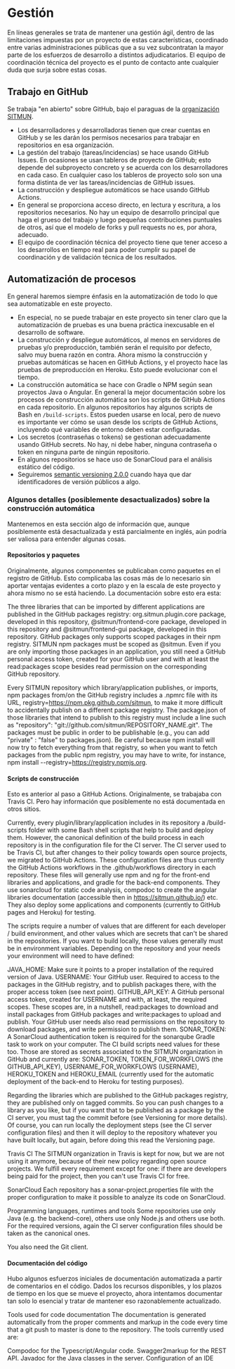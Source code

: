 # Gestión

En líneas generales se trata de mantener una gestión ágil, dentro de las limitaciones impuestas por un proyecto de estas características, coordinado entre varias administraciones públicas que a su vez subcontratan la mayor parte de los esfuerzos de desarrollo a distintos adjudicatarios. El equipo de coordinación técnica del proyecto es el punto de contacto ante cualquier duda que surja sobre estas cosas.

## Trabajo en GitHub

Se trabaja "en abierto" sobre GitHub, bajo el paraguas de la [organización SITMUN](https://github.com/sitmun).

- Los desarrolladores y desarrolladoras tienen que crear cuentas en GitHub y se les darán los permisos necesarios para trabajar en repositorios en esa organización.
- La gestión del trabajo (tareas/incidencias) se hace usando GitHub Issues. En ocasiones se usan tableros de proyecto de GitHub; esto depende del subproyecto concreto y se acuerda con los desarrolladores en cada caso. En cualquier caso los tableros de proyecto solo son una forma distinta de ver las tareas/incidencias de GitHub issues.
- La construcción y despliegue automáticos se hace usando GitHub Actions.
- En general se proporciona acceso directo, en lectura y escritura, a los repositorios necesarios. No hay un equipo de desarrollo principal que haga el grueso del trabajo y luego pequeñas contribuciones puntuales de otros, así que el modelo de forks y pull requests no es, por ahora, adecuado.
- El equipo de coordinación técnica del proyecto tiene que tener acceso a los desarrollos en tiempo real para poder cumplir su papel de coordinación y de validación técnica de los resultados.

## Automatización de procesos

En general haremos siempre énfasis en la automatización de todo lo que sea automatizable en este proyecto.

- En especial, no se puede trabajar en este proyecto sin tener claro que la automatización de pruebas es una buena práctica inexcusable en el desarrollo de software. 
- La construcción y despliegue automáticos, al menos en servidores de pruebas y/o preproducción, también serán el requisito por defecto, salvo muy buena razón en contra. Ahora mismo la construcción y pruebas automáticas se hacen en GitHub Actions, y el proyecto hace las pruebas de preproducción en Heroku. Esto puede evolucionar con el tiempo.
- La construcción automática se hace con Gradle o NPM según sean proyectos Java o Angular. En general la mejor documentación sobre los procesos de construcción automática son los scripts de GitHub Actions en cada repositorio. En algunos repositorios hay algunos scripts de Bash en `/build-scripts`. Estos pueden usarse en local, pero de nuevo es importante ver cómo se usan desde los scripts de GitHub Actions, incluyendo qué variables de entorno deben estar configuradas.
- Los secretos (contraseñas o tokens) se gestionan adecuadamente usando GitHub secrets. No hay, ni debe haber, ninguna contraseña o token en ninguna parte de ningún repositorio.
- En algunos repositorios se hace uso de SonarCloud para el análisis estático del código.
- Seguiremos [semantic versioning 2.0.0](https://semver.org) cuando haya que dar identificadores de versión públicos a algo.

### Algunos detalles (posiblemente desactualizados) sobre la construcción automática

Mantenemos en esta sección algo de información que, aunque posiblemente está desactualizada y está parcialmente en inglés, aún podría ser valiosa para entender algunas cosas.

#### Repositorios y paquetes

Originalmente, algunos componentes se publicaban como paquetes en el registro de GitHub. Esto complicaba las cosas más de lo necesario sin aportar ventajas evidentes a corto plazo y en la escala de este proyecto y ahora mismo no se está haciendo. La documentación sobre esto era esta:

The three libraries that can be imported by different applications are published in the GitHub packages registry: org.sitmun.plugin.core package, developed in this repository, @sitmun/frontend-core package, developed in this repository and @sitmun/frontend-gui package, developed in this repository. GitHub packages only supports scoped packages in their npm registry. SITMUN npm packages must be scoped as @sitmun. Even if you are only importing those packages in an application, you still need a GitHub personal access token, created for your GitHub user and with at least the read:packages scope besides read permission on the corresponding GitHub repository.

Every SITMUN repository which library/application publishes, or imports, npm packages from/on the GitHub registry includes a .npmrc file with its URL, registry=https://npm.pkg.github.com/sitmun, to make it more difficult to accidentally publish on a different package registry. The package.json of those libraries that intend to publish to this registry must include a line such as "repository": "git://github.com/sitmun/REPOSITORY_NAME.git". The packages must be public in order to be publishable (e.g., you can add "private" : "false" to packages.json). Be careful because npm install will now try to fetch everything from that registry, so when you want to fetch packages from the public npm registry, you may have to write, for instance, npm install --registry=https://registry.npmjs.org.

#### Scripts de construcción

Esto es anterior al paso a GitHub Actions. Originalmente, se trabajaba con Travis CI. Pero hay información que posiblemente no está documentada en otros sitios.

Currently, every plugin/library/application includes in its repository a /build-scripts folder with some Bash shell scripts that help to build and deploy them. However, the canonical definition of the build process in each repository is in the configuration file for the CI server. The CI server used to be Travis CI, but after changes to their policy towards open source projects, we migrated to GitHub Actions. These configuration files are thus currently the GitHub Actions workflows in the .github/workflows directory in each repository. These files will generally use npm and ng for the front-end libraries and applications, and gradle for the back-end components. They use sonarcloud for static code analysis, compodoc to create the angular libraries documentation (accessible then in https://sitmun.github.io/) etc. They also deploy some applications and components (currently to GitHub pages and Heroku) for testing.

The scripts require a number of values that are different for each developer / build environment, and other values which are secrets that can't be shared in the repositories. If you want to build locally, those values generally must be in environment variables. Depending on the repository and your needs your environment will need to have defined:

JAVA_HOME: Make sure it points to a proper installation of the required version of Java.
USERNAME: Your GitHub user. Required to access to the packages in the GitHub registry, and to publish packages there, with the proper access token (see next point).
GITHUB_API_KEY: A GitHub personal access token, created for USERNAME and with, at least, the required scopes. These scopes are, in a nutshell, read:packages to download and install packages from GitHub packages and write:packages to upload and publish. Your GitHub user needs also read permissions on the repository to download packages, and write permission to publish them.
SONAR_TOKEN: A SonarCloud authentication token is required for the sonarqube Gradle task to work on your computer.
The CI build scripts need values for these too. Those are stored as secrets associated to the SITMUN organization in GitHub and currently are: SONAR_TOKEN, TOKEN_FOR_WORKFLOWS (the GITHUB_API_KEY), USERNAME_FOR_WORKFLOWS (USERNAME), HEROKU_TOKEN and HEROKU_EMAIL (currently used for the automatic deployment of the back-end to Heroku for testing purposes).

Regarding the libraries which are published to the GitHub packages registry, they are published only on tagged commits. So you can push changes to a library as you like, but if you want that to be published as a package by the CI server, you must tag the commit before (see Versioning for more details). Of course, you can run locally the deployment steps (see the CI server configuration files) and then it will deploy to the repository whatever you have built locally, but again, before doing this read the Versioning page.

Travis CI
The SITMUN organization in Travis is kept for now, but we are not using it anymore, because of their new policy regarding open source projects. We fulfill every requirement except for one: if there are developers being paid for the project, then you can't use Travis CI for free.

SonarCloud
Each repository has a sonar-project.properties file with the proper configuration to make it possible to analyze its code on SonarCloud.

Programming languages, runtimes and tools
Some repositories use only Java (e.g. the backend-core), others use only Node.js and others use both. For the required versions, again the CI server configuration files should be taken as the canonical ones.

You also need the Git client.

#### Documentación del código

Hubo algunos esfuerzos iniciales de documentación automatizada a partir de comentarios en el código. Dados los recursos disponibles, y los plazos de tiempo en los que se mueve el proyecto, ahora intentamos documentar tan solo lo esencial y tratar de mantener eso razonablemente actualizado.

Tools used for code documentation
The documentation is generated automatically from the proper comments and markup in the code every time that a git push to master is done to the repository. The tools currently used are:

Compodoc for the Typescript/Angular code.
Swagger2markup for the REST API.
Javadoc for the Java classes in the server.
Configuration of an IDE
